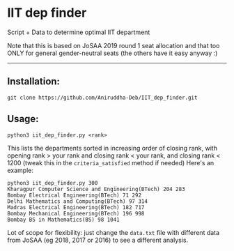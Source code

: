 # IIT dep finder
Script + Data to determine optimal IIT department

Note that this is based on JoSAA 2019 round 1 seat allocation and that too ONLY for general gender-neutral seats (the others have it easy anyway :)

---------------

## Installation:
```
git clone https://github.com/Aniruddha-Deb/IIT_dep_finder.git
```

## Usage:
```
python3 iit_dep_finder.py <rank>
```
This lists the departments sorted in increasing order of closing rank, with opening rank > your rank and closing rank < your rank, and closing rank < 1200 (tweak this in the `criteria_satisfied` method if needed)
Here's an example:
```
python3 iit_dep_finder.py 300
Kharagpur Computer Science and Engineering(BTech) 204 283
Bombay Electrical Engineering(BTech) 71 292
Delhi Mathematics and Computing(BTech) 97 314
Madras Electrical Engineering(BTech) 182 717
Bombay Mechanical Engineering(BTech) 196 998
Bombay BS in Mathematics(BS) 98 1041
```

Lot of scope for flexibility: just change the `data.txt` file with different data from JoSAA (eg 2018, 2017 or 2016) to see a different analysis.
